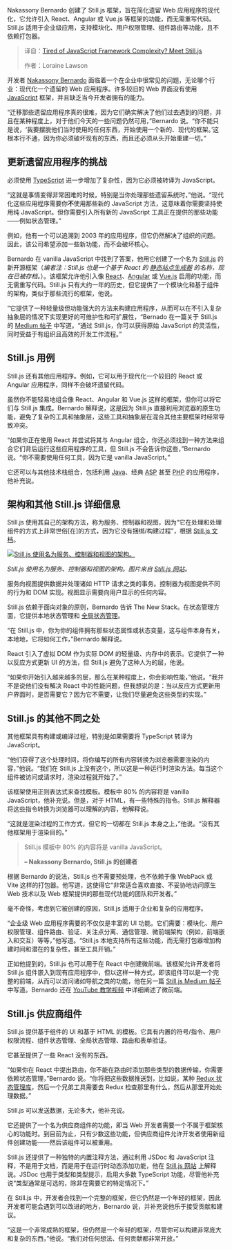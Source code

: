 
<!--
title: 厌倦了 JavaScript 框架的复杂性？认识一下 Still.js
cover: https://cdn.thenewstack.io/media/2025/07/46ac1d7e-still_framework.jpg
summary: Nakassony Bernardo 创建了 Still.js 框架，旨在简化遗留 Web 应用程序的现代化，它允许引入 React、Angular 或 Vue.js 等框架的功能，而无需重写代码。Still.js 适用于企业级应用，支持模块化、用户权限管理、组件路由等功能，且不依赖打包器。
-->

Nakassony Bernardo 创建了 Still.js 框架，旨在简化遗留 Web 应用程序的现代化，它允许引入 React、Angular 或 Vue.js 等框架的功能，而无需重写代码。Still.js 适用于企业级应用，支持模块化、用户权限管理、组件路由等功能，且不依赖打包器。

> 译自：[Tired of JavaScript Framework Complexity? Meet Still.js](https://thenewstack.io/tired-of-javascript-framework-complexity-meet-still-js/)
> 
> 作者：Loraine Lawson

开发者 [Nakassony Bernardo](https://www.linkedin.com/in/nakassony-bernardo-8392879a/) 面临着一个在企业中很常见的问题，无论哪个行业：现代化一个遗留的 Web 应用程序。许多较旧的 Web 界面没有使用 [JavaScript](https://thenewstack.io/introduction-to-javascript/) 框架，并且缺乏当今开发者拥有的能力。

“迁移那些遗留应用程序真的很难，因为它们确实解决了他们过去遇到的问题，并且在某种程度上，对于他们今天的一些问题仍然可用，”Bernardo 说。“你不能只是说，‘我要摆脱他们当时使用的任何东西，开始使用一个新的、现代的框架。’这根本行不通，因为你必须破坏现有的东西，而且还必须从头开始重建一切。”

## 更新遗留应用程序的挑战

必须使用 [TypeScript](https://thenewstack.io/typescript-5-5-faster-smarter-and-more-powerful/) 进一步增加了复杂性，因为它必须被转译为 JavaScript。

“这就是事情变得非常困难的时候，特别是当你处理那些遗留系统时，”他说。“现代化这些应用程序需要你**不**使用那些新的 JavaScript 方法，这意味着你需要坚持使用纯 JavaScript。但你需要引入所有新的 JavaScript 工具正在提供的那些功能——例如状态管理。”

例如，他有一个可以追溯到 2003 年的应用程序，但它仍然解决了组织的问题。因此，该公司希望添加一些新功能，而不会破坏核心。

Bernardo 在 vanilla JavaScript 中找到了答案，他用它创建了一个名为 [Still.js](https://github.com/still-js/core) 的新开源框架（*编者注：Still.js 也是一个基于 React 的 [静态站点生成器](https://thenewstack.io/nue-a-new-static-site-generator-taking-on-next-js/) 的名称，现在已被存档。*）。该框架允许他引入像 [React](https://thenewstack.io/remix-3-and-the-end-of-react-centric-architectures/)、[Angular](https://thenewstack.io/angular-v20-advances-zoneless-adds-support-for-ai-development/) 或 [Vue.js](https://thenewstack.io/a-peek-at-whats-next-for-vue/) 启用的功能，而无需重写代码。Still.js 只有大约一年的历史，但它提供了一个模块化和基于组件的架构，类似于那些流行的框架，他说。

”它提供了一种轻量级但功能强大的方法来构建应用程序，从而可以在不引入复杂抽象层的情况下实现更好的可维护性和可扩展性，“Bernado 在一篇关于 Still.js 的 [Medium 帖子](https://medium.com/@sonybernardo/still-js-a-way-to-leverage-vanilla-javascript-for-complex-and-enterprise-level-web-development-34cd1c555061) 中写道。“通过 Still.js，你可以获得原始 JavaScript 的灵活性，同时受益于有组织且高效的开发工作流程。”

## Still.js 用例

Still.js 还有其他应用程序。例如，它可以用于现代化一个较旧的 React 或 Angular 应用程序，同样不会破坏遗留代码。

虽然你不能轻易地组合像 React、Angular 和 Vue.js 这样的框架，但你可以将它们与 Still.js 集成。Bernardo 解释说，这是因为 Still.js 直接利用浏览器的原生功能，避免了复杂的工具和抽象层，这些工具和抽象层在混合其他主要框架时经常导致冲突。

“如果你正在使用 React 并尝试将其与 Angular 组合，你还必须找到一种方法来组合它们背后运行这些应用程序的工具，但 Still.js 不会告诉你这些，”Bernardo 说。“你不需要使用任何工具，因为它是 vanilla JavaScript。”

它还可以与其他技术栈组合，包括利用 [Java](https://thenewstack.io/introduction-to-java-programming-language/)、经典 [ASP](https://dotnet.microsoft.com/en-us/apps/aspnet) 甚至 [PHP](https://thenewstack.io/the-herd-is-strong-php-and-its-developer-ecosystem-at-30/) 的应用程序，他补充说。

## 架构和其他 Still.js 详细信息

Still.js 使用其自己的架构方法，称为服务、控制器和视图，因为“它在处理和处理组件的方式上非常世俗[在]的方式，因为它没有捆绑/构建过程”，根据 [Still.js 文档](https://still-js.github.io/stilljs-site/architecture/)。

[![Still.js 使用名为服务、控制器和视图的架构。](https://cdn.thenewstack.io/media/2025/07/394b5b87-scv-architecture.png)](https://cdn.thenewstack.io/media/2025/07/394b5b87-scv-architecture.png)

*Still.js 使用名为服务、控制器和视图的架构。图片来自 [Still.js 网站](https://still-js.github.io/stilljs-site/)。*

服务向视图提供数据并处理诸如 HTTP 请求之类的事务。控制器为视图提供不同的行为和 DOM 实现。视图显示需要向用户显示的任何内容。

Still.js 依赖于面向对象的原则，Bernardo 告诉 The New Stack。在状态管理方面，它提供本地状态管理和 [全局状态管理](https://thenewstack.io/how-to-simplify-global-state-management-in-react-using-jotai/)。

“在 Still.js 中，你为你的组件拥有那些状态属性或状态变量，这与组件本身有关，本地地，它将如何工作，”Bernardo 解释说。

React 引入了虚拟 DOM 作为实际 DOM 的轻量级、内存中的表示。它提供了一种以反应方式更新 UI 的方法，但 Still.js 避免了这种人为的层，他说。

“如果你开始引入越来越多的层，那么在某种程度上，你会影响性能，”他说。“我并不是说他们没有解决 React 中的性能问题，但我想说的是：当以反应方式更新用户界面时，是否需要它？因为它不需要，让我们尽量避免这些类型的实现。”

## Still.js 的其他不同之处

其他框架具有构建或编译过程，特别是如果需要将 TypeScript 转译为 JavaScript。

“他们获得了这个处理时间，将你编写的所有内容转换为浏览器需要渲染的内容，”他说。“我们在 Still.js 上没有这个，所以这是一种运行时渲染方法。每当这个组件被访问或请求时，渲染过程就开始了。”

该框架使用正则表达式来查找模板。模板中 80% 的内容将是 vanilla JavaScript，他补充说。但是，对于 HTML，有一些特殊的指令。Still.js 解释器将这些指令转换为浏览器可以理解的内容，他解释说。

“这就是渲染过程的工作方式，但它的一切都在 Still.js 本身之上，”他说。“没有其他框架用于渲染目的。”

> Still.js 模板中 80% 的内容将是 vanilla JavaScript。
> 
> **– Nakassony Bernardo, Still.js 的创建者**

根据 Bernardo 的说法，Still.js 也不需要预处理，也不依赖于像 WebPack 或 Vite 这样的打包器。他写道，这使得它“非常适合喜欢直接、不妥协地访问原生 Web 技术以及 Web 框架提供的那些现代功能的团队和开发者。”

毫不奇怪，考虑到它被创建的原因，Still.js 适用于企业和复杂的应用程序。

“企业级 Web 应用程序需要的不仅仅是丰富的 UI 功能。它们需要：模块化、用户权限管理、组件路由、验证、关注点分离、通信管理、微前端架构（例如，前端嵌入和交互）等等，”他写道。“Still.js 本地支持所有这些功能，而无需打包器增加构建时间和潜在的复杂性，甚至工具开销。”

正如他提到的，Still.js 也可以用于在 React 中创建微前端。该框架允许开发者将 Still.js 组件嵌入到现有应用程序中，但以这样一种方式，即该组件可以是一个完整的前端，从而可以访问诸如导航之类的功能，他在另一篇 [Still.js Medium 帖子](https://medium.com/@sonybernardo/rethinking-microfrontend-architecture-combining-still-js-f24862358847) 中写道。Bernardo 还在 [YouTube 教学视频](https://www.youtube.com/watch?v=8dPNkNhpbkc) 中详细阐述了微前端。

## Still.js 供应商组件

Still.js 提供基于组件的 UI 和基于 HTML 的模板。它具有内置的符号/指令、用户权限流程、组件状态管理、全局状态管理、路由和表单验证。

它甚至提供了一些 React 没有的东西。

“如果你在 React 中提出路由，你不能在路由时添加那些类型的数据传输，你需要依赖状态管理，”Bernardo 说。“你将把这些数据推送到，比如说，某种 [Redux 状态管理库](https://redux.js.org/)，然后一个兄弟工具需要去 Redux 检查那里有什么，然后从那里开始处理数据。”

Still.js 可以发送数据，无论多大，他补充说。

它还提供了一个名为供应商组件的功能，即当 Web 开发者需要一个不属于框架核心的功能时。到目前为止，只有少数这些功能，但供应商组件允许开发者使用新组件创建功能——然后该组件可以被重用。

Still.js 还提供了一种独特的内置注释方法，通过利用 JSDoc 和 JavaScript 注释，不是用于文档，而是用于在运行时动态添加功能，他在 [Still.js 网站](https://still-js.github.io/stilljs-site/) 上解释说。JSDoc 也用于类型和类型提示，启用大多数 TypeScript 功能，尽管他补充说“类型通常是可选的，除非在需要它的特定情况下。”

在 Still.js 中，开发者会找到一个完整的框架，但它仍然是一个年轻的框架，因此开发者可能会遇到可以改进的地方，Bernardo 说，并补充说他乐于接受贡献和建议。

“这是一个非常成熟的框架，但仍然是一个年轻的框架，尽管你可以构建非常庞大和复杂的东西，”他说。“我们对任何想法、任何贡献都非常开放。”